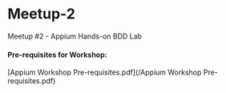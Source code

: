# Meetup-2
Meetup #2 - Appium Hands-on BDD Lab

#### Pre-requisites for Workshop:
[Appium Workshop Pre-requisites.pdf](/Appium Workshop Pre-requisites.pdf)
